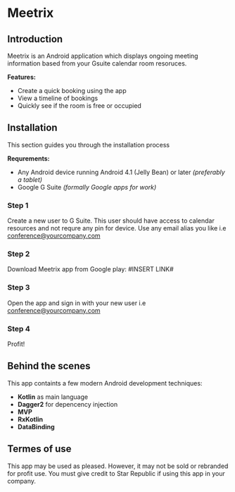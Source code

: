 # Meetrix
## Introduction
Meetrix is an Android application which displays ongoing meeting information based from your Gsuite calendar room resoruces.

**Features:**
* Create a quick booking using the app
* View a timeline of bookings
* Quickly see if the room is free or occupied

## Installation
This section guides you through the installation process

**Requrements:**
* Any Android device running Android 4.1 (Jelly Bean) or later *(preferably a tablet)*
* Google G Suite *(formally Google apps for work)*

### Step 1
Create a new user to G Suite. This user should have access to calendar resources and not requre any pin for device. Use any email alias you like i.e conference@yourcompany.com

### Step 2
Download Meetrix app from Google play: #INSERT LINK#

### Step 3
Open the app and sign in with your new user i.e conference@yourcompany.com

### Step 4
Profit!

## Behind the scenes
This app containts a few modern Android development techniques:

* **Kotlin** as main language
* **Dagger2** for depencency injection
* **MVP**
* **RxKotlin**
* **DataBinding**

## Termes of use
This app may be used as pleased. However, it may not be sold or rebranded for profit use. You must give credit to Star Republic if using this app in your company.
